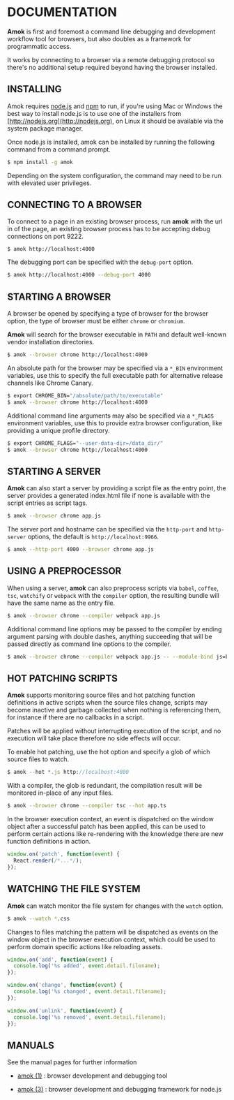 # DOCUMENTATION

**Amok** is first and foremost a command line debugging and development workflow
tool for browsers, but also doubles as a framework for programmatic access.

It works by connecting to a browser via a remote debugging
protocol so there's no additional setup required beyond having the browser
installed.

## INSTALLING

Amok requires [node.js](http://nodejs.org) and [npm](http://npmjs.com) to run,
if you're using Mac or Windows the best way to install node.js is to use one of
the installers from [http://nodejs.org](http://nodejs.org), on Linux it should
be available via the system package manager.

Once node.js is installed, amok can be installed by running the following
command from a command prompt.

```sh
$ npm install -g amok
```

Depending on the system configuration, the command may need to be run with
elevated user privileges.

## CONNECTING TO A BROWSER

To connect to a page in an existing browser process, run **amok** with the url
in of the page, an existing browser process has to be accepting debug connections
on port 9222.

```
$ amok http://localhost:4000
```

The debugging port can be specified with the `debug-port` option.

```sh
$ amok http://localhost:4000 --debug-port 4000
```

## STARTING A BROWSER

A browser be opened by specifying a type of browser for the browser option,
the type of browser must be either `chrome` or `chromium`.

**Amok** will search for the browser executable in `PATH` and default
well-known vendor installation directories.

```sh
$ amok --browser chrome http://localhost:4000
```

An absolute path for the browser may be specified via a `*_BIN` environment
variables, use this to specify the full executable path for alternative release
channels like Chrome Canary.

```sh
$ export CHROME_BIN="/absolute/path/to/executable"
$ amok --browser chrome http://localhost:4000
```

Additional command line arguments may also be specified via a `*_FLAGS`
environment variables, use this to provide extra browser configuration,
like providing a unique profile directory.

```sh
$ export CHROME_FLAGS="--user-data-dir=/data_dir/"
$ amok --browser chrome http://localhost:4000
```

## STARTING A SERVER

**Amok** can also start a server by providing a script file as the entry point,
the server provides a generated index.html file if none is available with the
script entries as script tags.

```sh
$ amok --browser chrome app.js
```

The server port and hostname can be specified via the `http-port` and
`http-server` options, the default is `http://localhost:9966`.

```sh
$ amok --http-port 4000 --browser chrome app.js
```

## USING A PREPROCESSOR
When using a server, **amok** can also preprocess scripts via `babel`, `coffee`, `tsc`, `watchify`
or `webpack` with the `compiler` option, the resulting bundle will have the same
name as the entry file.

```sh
$ amok --browser chrome --compiler webpack app.js
```

Additional command line options may be passed to the compiler by ending argument
parsing with double dashes, anything succeeding that will be passed directly as
command line options to the compiler.

```sh
$ amok --browser chrome --compiler webpack app.js -- --module-bind js=babel
```

## HOT PATCHING SCRIPTS
**Amok** supports monitoring source files and hot patching function definitions
in active scripts when the source files change, scripts may become inactive and
garbage collected when nothing is referencing them, for instance if there are no
callbacks in a script.

Patches will be applied without interrupting execution of the script, and no
execution will take place therefore no side effects will occur.

To enable hot patching, use the hot option and specify a glob of which source
files to watch.

```js
$ amok --hot *.js http://localhost:4000
```

With a compiler, the glob is redundant, the compilation result will be monitored
in-place of any input files.

```sh
$ amok --browser chrome --compiler tsc --hot app.ts
```

In the browser execution context, an event is dispatched on the window object
after a successful patch has been applied, this can be used to perform certain
actions like re-rendering with the knowledge there are new function definitions
in action.

```js
window.on('patch', function(event) {
  React.render(/*...*/);
});
```

## WATCHING THE FILE SYSTEM
**Amok** can watch monitor the file system for changes with the `watch` option.

```sh
$ amok --watch *.css
```
Changes to files matching the pattern will be dispatched as events on the window
object in the browser execution context, which could be used to perform domain
specific actions like reloading assets.

```js
window.on('add', function(event) {
  console.log('%s added', event.detail.filename);
});

window.on('change', function(event) {
  console.log('%s changed', event.detail.filename);
});

window.on('unlink', function(event) {
  console.log('%s removed', event.detail.filename);
});
```

## MANUALS
See the manual pages for further information

- [amok (1)](amok.1.md)
:   browser development and debugging tool

- [amok (3)](amok.3.md)
:   browser development and debugging framework for node.js
